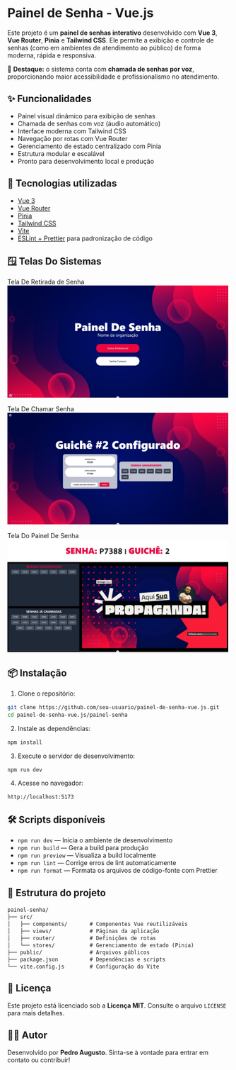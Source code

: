  # Painel de Senha - Vue.js

Este projeto é um **painel de senhas interativo** desenvolvido com **Vue 3**, **Vue Router**, **Pinia** e **Tailwind CSS**. Ele permite a exibição e controle de senhas (como em ambientes de atendimento ao público) de forma moderna, rápida e responsiva.

📢 **Destaque:** o sistema conta com **chamada de senhas por voz**, proporcionando maior acessibilidade e profissionalismo no atendimento.

## ✨ Funcionalidades

- Painel visual dinâmico para exibição de senhas
- Chamada de senhas com voz (áudio automático)
- Interface moderna com Tailwind CSS
- Navegação por rotas com Vue Router
- Gerenciamento de estado centralizado com Pinia
- Estrutura modular e escalável
- Pronto para desenvolvimento local e produção

## 🚀 Tecnologias utilizadas

- [Vue 3](https://vuejs.org/)
- [Vue Router](https://router.vuejs.org/)
- [Pinia](https://pinia.vuejs.org/)
- [Tailwind CSS](https://tailwindcss.com/)
- [Vite](https://vitejs.dev/)
- [ESLint + Prettier](https://eslint.org/) para padronização de código

## 🪟 Telas Do Sistemas

Tela De Retirada de Senha <br>
<img src="fotos-sistema/img-painel-cliente.jpeg" width="500px" />

Tela De Chamar Senha <br>
<img src="fotos-sistema/img-painel-funcionario.jpeg" width="500px" />

Tela Do Painel De Senha <br>
<img src="fotos-sistema/img-painel-senha.jpeg" width="500px"/>

## 📦 Instalação

1. Clone o repositório:

```bash
git clone https://github.com/seu-usuario/painel-de-senha-vue.js.git
cd painel-de-senha-vue.js/painel-senha
```

2. Instale as dependências:

```bash
npm install
```

3. Execute o servidor de desenvolvimento:

```bash
npm run dev
```

4. Acesse no navegador:

```
http://localhost:5173
```

## 🛠 Scripts disponíveis

- `npm run dev` — Inicia o ambiente de desenvolvimento
- `npm run build` — Gera a build para produção
- `npm run preview` — Visualiza a build localmente
- `npm run lint` — Corrige erros de lint automaticamente
- `npm run format` — Formata os arquivos de código-fonte com Prettier

## 📁 Estrutura do projeto

```
painel-senha/
├── src/
│   ├── components/       # Componentes Vue reutilizáveis
│   ├── views/            # Páginas da aplicação
│   ├── router/           # Definições de rotas
│   └── stores/           # Gerenciamento de estado (Pinia)
├── public/               # Arquivos públicos
├── package.json          # Dependências e scripts
└── vite.config.js        # Configuração do Vite
```

## 📄 Licença

Este projeto está licenciado sob a **Licença MIT**. Consulte o arquivo `LICENSE` para mais detalhes.

## 👨‍💻 Autor

Desenvolvido por **Pedro Augusto**. Sinta-se à vontade para entrar em contato ou contribuir!
